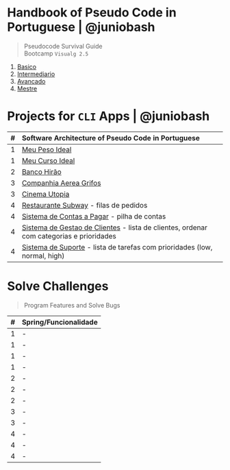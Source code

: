 # Handbook of Pseudo Code in Portuguese | @juniobash
> Pseudocode Survival Guide &nbsp;  
> Bootcamp `Visualg 2.5`

1. [Basico](#)
2. [Intermediario](#)
3. [Avancado](#)
4. [Mestre](#)

# Projects for `CLI` Apps | @juniobash

|#|Software Architecture of Pseudo Code in Portuguese|
| :---|:---|
|  1  | [Meu Peso Ideal](#)|
|  1  | [Meu Curso Ideal](#)|
|  2  | [Banco Hirão](#)|
|  3  | [Companhia Aerea Grifos](#)|
|  3  | [Cinema Utopia](#)|
|  4  | [Restaurante Subway](#) - filas de pedidos|
|  4  | [Sistema de Contas a Pagar](#) - pilha de contas|
|  4  | [Sistema de Gestao de Clientes](#) - lista de clientes, ordenar com categorias e prioridades|
|  4  | [Sistema de Suporte](#) - lista de tarefas com prioridades (low, normal, high)|

# Solve Challenges
> Program Features and Solve Bugs

|#|Spring/Funcionalidade|
| :---|:---|
|  1  | - |
|  1  | - |
|  1  | - |
|  1  | - |
|  2  | - |
|  2  | - |
|  2  | - |
|  3  | - |
|  3  | - |
|  4  | - |
|  4  | - |
|  4  | - |
